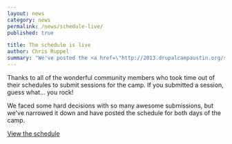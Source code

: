 ```yaml
---
layout: news
category: news
permalink: /news/schedule-live/
published: true

title: The schedule is live
author: Chris Ruppel
summary: "We've posted the <a href=\"http://2013.drupalcampaustin.org/schedule/\">DrupalCamp Austin 2013 schedule</a>. Check it out!"
---
```


Thanks to all of the wonderful community members who took time out of their schedules to submit sessions for the camp. If you submitted a session, guess what... you rock!

We faced some hard decisions with so many awesome submissions, but we've narrowed it down and have posted the schedule for both days of the camp.

<a href="/schedule/" class="button">View the schedule</a>
